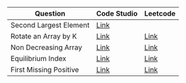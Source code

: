 | Question               | Code Studio                                 | Leetcode                                                            |
| ---------------------- | ------------------------------------------- | ------------------------------------------------------------------- |
| Second Largest Element | [Link](https://parikh.club/parikh_arrays_1) |                                                                     |
| Rotate an Array by K   | [Link](https://parikh.club/parikh_arrays_2) | [Link](https://leetcode.com/problems/rotate-array)                  |
| Non Decreasing Array   | [Link](https://parikh.club/parikh_arrays_3) | [Link](https://leetcode.com/problems/non-decreasing-array)          |
| Equilibrium Index      | [Link](https://parikh.club/parikh_arrays_4) | [Link](https://leetcode.com/problems/find-pivot-index/description/) |
| First Missing Positive | [Link](https://parikh.club/parikh_arrays_5) | [Link](https://leetcode.com/problems/first-missing-positive/)       |